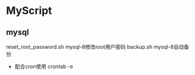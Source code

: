 # MyScript
## mysql
reset_root_password.sh mysql-8修改root用户密码
backup.sh mysql-8自动备份
- 配合cron使用 crontab -e
